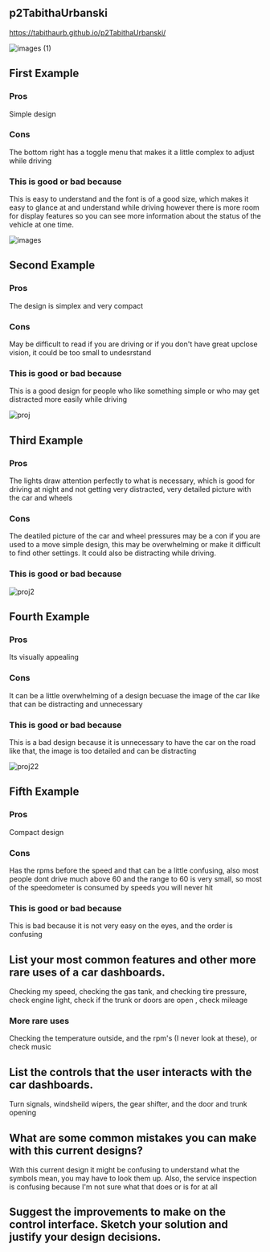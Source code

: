 ## p2TabithaUrbanski

https://tabithaurb.github.io/p2TabithaUrbanski/

![images (1)](https://user-images.githubusercontent.com/44306680/111263750-60f33c80-85f4-11eb-810d-c7489a83c90c.jpeg)

## First Example 
### Pros
Simple design 
### Cons
The bottom right has a toggle menu that makes it a little complex to adjust while driving
### This is good or bad because 
This is easy to understand and the font is of a good size, which makes it easy to glance at and understand while driving however there is more room for display features so you can see more information about the status of the vehicle at one time.

![images](https://user-images.githubusercontent.com/44306680/111263768-6781b400-85f4-11eb-9d69-910fdbdcdc23.jpeg)
## Second Example 

### Pros 
The design is simplex and very compact 
### Cons
May be difficult to read if you are driving or if you don't have great upclose vision, it could be too small to undesrstand
### This is good or bad because 
This is a good design for people who like something simple or who may get distracted more easily while driving


![proj](https://user-images.githubusercontent.com/44306680/111263797-71a3b280-85f4-11eb-89a4-e5e214c22a47.jpeg)
## Third Example 

### Pros
The lights draw attention perfectly to what is necessary, which is good for driving at night and not getting very distracted, very detailed picture with the car and wheels
### Cons
The deatiled picture of the car and wheel pressures may be a con if you are used to a move simple design, this may be overwhelming or make it difficult to find other settings. It could also be distracting while driving. 
### This is good or bad because 

![proj2](https://user-images.githubusercontent.com/44306680/111263811-78cac080-85f4-11eb-929f-6aa9d7e078d9.jpeg)
## Fourth Example 

### Pros
Its visually appealing 
### Cons
It can be a little overwhelming of a design becuase the image of the car like that can be distracting and unnecessary
### This is good or bad because 
This is a bad design because it is unnecessary to have the car on the road like that, the image is too detailed and can be distracting 

![proj22](https://user-images.githubusercontent.com/44306680/111263828-7e280b00-85f4-11eb-895d-ece4be4daeb1.jpg)
## Fifth Example 

### Pros 
Compact design

### Cons
Has the rpms before the speed and that can be a little confusing, also most people dont drive much above 60 and the range to 60 is very small, so most of the speedometer is consumed by speeds you will never hit

### This is good or bad because 
This is bad because it is not very easy on the eyes, and the order is confusing






## List your most common features and other more rare uses of a car dashboards.
Checking my speed, checking the gas tank, and checking tire pressure, check engine light, check if the trunk or doors are open , check mileage

### More rare uses
Checking the temperature outside, and the rpm's (I never look at these), or check music


## List the controls that the user interacts with the car dashboards.
Turn signals, windsheild wipers, the gear shifter, and the door and trunk opening 


## What are some common mistakes you can make with this current designs?
With this current design it might be confusing to understand what the symbols mean, you may have to look them up. Also, the service inspection is confusing because I'm not sure what that does or is for at all 

## Suggest the improvements to make on the control interface. Sketch your solution and justify your design decisions.



